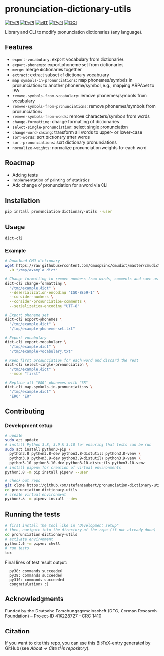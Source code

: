 # pronunciation-dictionary-utils

[![PyPI](https://img.shields.io/pypi/v/pronunciation-dictionary-utils.svg)](https://pypi.python.org/pypi/pronunciation-dictionary-utils)
[![PyPI](https://img.shields.io/pypi/pyversions/pronunciation-dictionary-utils.svg)](https://pypi.python.org/pypi/pronunciation-dictionary-utils)
[![MIT](https://img.shields.io/github/license/stefantaubert/pronunciation-dictionary-utils.svg)](LICENSE)
[![PyPI](https://img.shields.io/github/commits-since/stefantaubert/pronunciation-dictionary-utils/latest/master.svg)](https://pypi.python.org/pypi/pronunciation-dictionary-utils)
[![DOI](https://zenodo.org/badge/DOI/10.5281/zenodo.7390530.svg)](https://doi.org/10.5281/zenodo.7390530)

Library and CLI to modify pronunciation dictionaries (any language).

## Features

- `export-vocabulary`: export vocabulary from dictionaries
- `export-phonemes`: export phoneme set from dictionaries
- `merge`: merge dictionaries together
- `extract`: extract subset of dictionary vocabulary
- `map-symbols-in-pronunciations`: map phonemes/symbols in pronunciations to another phoneme/symbol, e.g., mapping ARPAbet to IPA
- `remove-symbols-from-vocabulary`: remove phonemes/symbols from vocabulary
- `remove-symbols-from-pronunciations`: remove phonemes/symbols from pronunciations
- `remove-symbols-from-words`: remove characters/symbols from words
- `change-formatting`: change formatting of dictionaries
- `select-single-pronunciation`: select single pronunciation
- `change-word-casing`: transform all words to upper- or lower-case
- `sort-words`: sort dictionary after words
- `sort-pronunciations`: sort dictionary pronunciations
- `normalize-weights`: normalize pronunciation weights for each word

## Roadmap

- Adding tests
- Implementation of printing of statistics
- Add change of pronunciation for a word via CLI

## Installation

```sh
pip install pronunciation-dictionary-utils --user
```

## Usage

```sh
dict-cli
```

### Example

```sh
# Download CMU dictionary
wget https://raw.githubusercontent.com/cmusphinx/cmudict/master/cmudict.dict \
  -O "/tmp/example.dict"

# Change formatting to remove numbers from words, comments and save as UTF-8
dict-cli change-formatting \
  "/tmp/example.dict" \
  --deserialization-encoding "ISO-8859-1" \
  --consider-numbers \
  --consider-pronunciation-comments \
  --serialization-encoding "UTF-8"

# Export phoneme set
dict-cli export-phonemes \
  "/tmp/example.dict" \
  "/tmp/example-phoneme-set.txt"
  
# Export vocabulary
dict-cli export-vocabulary \
  "/tmp/example.dict" \
  "/tmp/example-vocabulary.txt"

# Keep first pronunciation for each word and discard the rest
dict-cli select-single-pronunciation \
  "/tmp/example.dict" \
  --mode "first"

# Replace all "ER0" phonemes with "ER"
dict-cli map-symbols-in-pronunciations \
  "/tmp/example.dict" \
  "ER0" "ER"
```

## Contributing

### Development setup

```sh
# update
sudo apt update
# install Python 3.8, 3.9 & 3.10 for ensuring that tests can be run
sudo apt install python3-pip \
  python3.8 python3.8-dev python3.8-distutils python3.8-venv \
  python3.9 python3.9-dev python3.9-distutils python3.9-venv \
  python3.10 python3.10-dev python3.10-distutils python3.10-venv
# install pipenv for creation of virtual environments
python3.8 -m pip install pipenv --user

# check out repo
git clone https://github.com/stefantaubert/pronunciation-dictionary-utils.git
cd pronunciation-dictionary-utils
# create virtual environment
python3.8 -m pipenv install --dev
```

## Running the tests

```sh
# first install the tool like in "Development setup"
# then, navigate into the directory of the repo (if not already done)
cd pronunciation-dictionary-utils
# activate environment
python3.8 -m pipenv shell
# run tests
tox
```

Final lines of test result output:

```log
  py38: commands succeeded
  py39: commands succeeded
  py310: commands succeeded
  congratulations :)
```

## Acknowledgments

Funded by the Deutsche Forschungsgemeinschaft (DFG, German Research Foundation) – Project-ID 416228727 – CRC 1410

## Citation

If you want to cite this repo, you can use this BibTeX-entry generated by GitHub (see *About => Cite this repository*).
